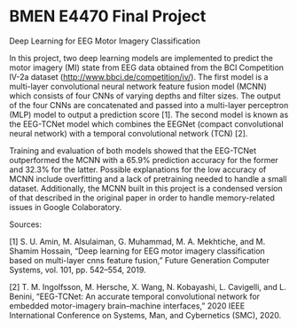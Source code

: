 # BMEN E4470 Final Project

Deep Learning for EEG Motor Imagery Classification

In this project, two deep learning models are implemented to predict the motor imagery (MI) state from EEG data obtained from the BCI Competition IV-2a dataset (http://www.bbci.de/competition/iv/). The first model is a multi-layer convolutional neural network feature fusion model (MCNN) which consists of four CNNs of varying depths and filter sizes. The output of the four CNNs are concatenated and passed into a multi-layer perceptron (MLP) model to output a prediction score [1]. The second model is known as the EEG-TCNet model which combines the EEGNet (compact convolutional neural network) with a temporal convolutional network (TCN) [2].

Training and evaluation of both models showed that the EEG-TCNet outperformed the MCNN with a 65.9% prediction accuracy for the former and 32.3% for the latter. Possible explanations for the low accuracy of MCNN include overfitting and a lack of pretraining needed to handle a small dataset. Additionally, the MCNN built in this project is a condensed version of that described in the original paper in order to handle memory-related issues in Google Colaboratory.

Sources:

[1] S. U. Amin, M. Alsulaiman, G. Muhammad, M. A. Mekhtiche, and M. Shamim Hossain, “Deep learning for EEG motor imagery classification based on multi-layer cnns feature fusion,” Future Generation Computer Systems, vol. 101, pp. 542–554, 2019.

[2] T. M. Ingolfsson, M. Hersche, X. Wang, N. Kobayashi, L. Cavigelli, and L. Benini, “EEG-TCNet: An accurate temporal convolutional network for embedded motor-imagery brain–machine interfaces,” 2020 IEEE International Conference on Systems, Man, and Cybernetics (SMC), 2020.
